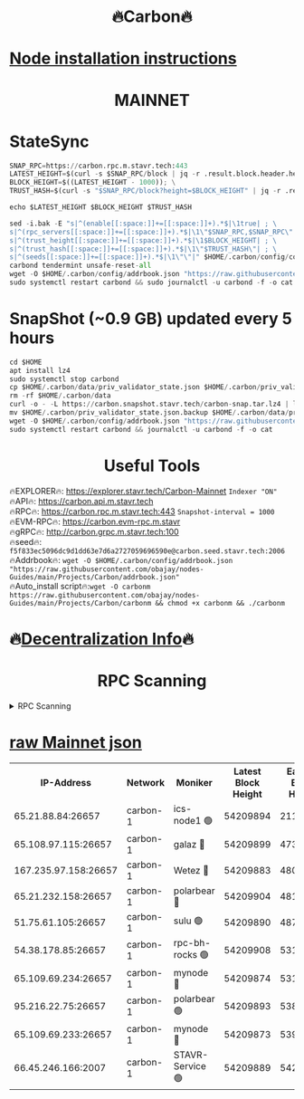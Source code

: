 <h1 align="center"> 🔥Carbon🔥</h1>

[Node installation instructions](https://github.com/obajay/nodes-Guides/tree/main/Projects/Carbon)
=
<h1 align="center"> MAINNET</h1>

# StateSync
```python
SNAP_RPC=https://carbon.rpc.m.stavr.tech:443
LATEST_HEIGHT=$(curl -s $SNAP_RPC/block | jq -r .result.block.header.height); \
BLOCK_HEIGHT=$((LATEST_HEIGHT - 1000)); \
TRUST_HASH=$(curl -s "$SNAP_RPC/block?height=$BLOCK_HEIGHT" | jq -r .result.block_id.hash)

echo $LATEST_HEIGHT $BLOCK_HEIGHT $TRUST_HASH

sed -i.bak -E "s|^(enable[[:space:]]+=[[:space:]]+).*$|\1true| ; \
s|^(rpc_servers[[:space:]]+=[[:space:]]+).*$|\1\"$SNAP_RPC,$SNAP_RPC\"| ; \
s|^(trust_height[[:space:]]+=[[:space:]]+).*$|\1$BLOCK_HEIGHT| ; \
s|^(trust_hash[[:space:]]+=[[:space:]]+).*$|\1\"$TRUST_HASH\"| ; \
s|^(seeds[[:space:]]+=[[:space:]]+).*$|\1\"\"|" $HOME/.carbon/config/config.toml
carbond tendermint unsafe-reset-all
wget -O $HOME/.carbon/config/addrbook.json "https://raw.githubusercontent.com/obajay/nodes-Guides/main/Projects/Carbon/addrbook.json"
sudo systemctl restart carbond && sudo journalctl -u carbond -f -o cat
```
# SnapShot (~0.9 GB) updated every 5 hours
```python
cd $HOME
apt install lz4
sudo systemctl stop carbond
cp $HOME/.carbon/data/priv_validator_state.json $HOME/.carbon/priv_validator_state.json.backup
rm -rf $HOME/.carbon/data
curl -o - -L https://carbon.snapshot.stavr.tech/carbon-snap.tar.lz4 | lz4 -c -d - | tar -x -C $HOME/.carbon --strip-components 2
mv $HOME/.carbon/priv_validator_state.json.backup $HOME/.carbon/data/priv_validator_state.json
wget -O $HOME/.carbon/config/addrbook.json "https://raw.githubusercontent.com/obajay/nodes-Guides/main/Projects/Carbon/addrbook.json"
sudo systemctl restart carbond && journalctl -u carbond -f -o cat
```

 <h1 align="center"> Useful Tools</h1>

🔥EXPLORER🔥:     https://explorer.stavr.tech/Carbon-Mainnet        `Indexer "ON"` \
🔥API🔥:          https://carbon.api.m.stavr.tech \
🔥RPC🔥:          https://carbon.rpc.m.stavr.tech:443              `Snapshot-interval = 1000` \
🔥EVM-RPC🔥:      https://carbon.evm-rpc.m.stavr \
🔥gRPC🔥:         http://carbon.grpc.m.stavr.tech:100 \
🔥seed🔥:      `f5f833ec5096dc9d1dd63e7d6a2727059696590e@carbon.seed.stavr.tech:2006` \
🔥Addrbook🔥:  `wget -O $HOME/.carbon/config/addrbook.json "https://raw.githubusercontent.com/obajay/nodes-Guides/main/Projects/Carbon/addrbook.json"` \
🔥Auto_install script🔥:`wget -O carbonm https://raw.githubusercontent.com/obajay/nodes-Guides/main/Projects/Carbon/carbonm && chmod +x carbonm && ./carbonm`

🔥[Decentralization Info](https://github.com/obajay/StateSync-snapshots/tree/main/Projects/Carbon/Decentralization)🔥
=
<h1 align="center"> RPC Scanning</h1>

<details>
<summary>RPC Scanning</summary>

<h2 align="center"> We scan nodes in real time every 4 hours. And we provide the final result of RPC endpoints.
We cannot influence the operation of these nodes in any way. </h2>


```python
If Voting Power is higher than 0 --> then the Node is a validator of the network and may be subject to attack and be a potential threat to the chain.
```
```python
We marked such validators with a red symbol
```

</details>

[raw Mainnet json](https://rpc-check.carbonm.stavr.tech/carbonm/rpc-carbonm-result.json)
=


<table><tr><th>IP-Address</th><th>Network</th><th>Moniker</th><th>Latest Block Height</th><th>Earliest Block Height</th><th>Catching Up</th><th>Tx Index</th><th>Voting Power</th><th>Scan Time</th></tr><tr><td>65.21.88.84:26657</td><td>carbon-1</td><td>ics-node1 🟢</td><td>54209894</td><td>21164241</td><td>False</td><td>off</td><td>0</td><td>2024-02-27T15:29:23.742949107UTC</td></tr><tr><td>65.108.97.115:26657</td><td>carbon-1</td><td>galaz 🔴</td><td>54209899</td><td>47374001</td><td>False</td><td>on</td><td>11330955741</td><td>2024-02-27T15:29:36.334469240UTC</td></tr><tr><td>167.235.97.158:26657</td><td>carbon-1</td><td>Wetez 🔴</td><td>54209883</td><td>48067570</td><td>False</td><td>on</td><td>1353359279</td><td>2024-02-27T15:29:03.904433322UTC</td></tr><tr><td>65.21.232.158:26657</td><td>carbon-1</td><td>polarbear 🔴</td><td>54209904</td><td>48126001</td><td>False</td><td>on</td><td>10488078413</td><td>2024-02-27T15:29:46.822372817UTC</td></tr><tr><td>51.75.61.105:26657</td><td>carbon-1</td><td>sulu 🟢</td><td>54209890</td><td>48742001</td><td>False</td><td>on</td><td>0</td><td>2024-02-27T15:29:17.034982338UTC</td></tr><tr><td>54.38.178.85:26657</td><td>carbon-1</td><td>rpc-bh-rocks 🟢</td><td>54209908</td><td>53130001</td><td>False</td><td>on</td><td>0</td><td>2024-02-27T15:29:53.201975507UTC</td></tr><tr><td>65.109.69.234:26657</td><td>carbon-1</td><td>mynode 🔴</td><td>54209874</td><td>53160001</td><td>False</td><td>off</td><td>12842472119</td><td>2024-02-27T15:28:47.167084986UTC</td></tr><tr><td>95.216.22.75:26657</td><td>carbon-1</td><td>polarbear 🟢</td><td>54209893</td><td>53882001</td><td>False</td><td>on</td><td>0</td><td>2024-02-27T15:29:21.422826276UTC</td></tr><tr><td>65.109.69.233:26657</td><td>carbon-1</td><td>mynode 🔴</td><td>54209873</td><td>53950001</td><td>False</td><td>off</td><td>9267776495</td><td>2024-02-27T15:28:46.876858256UTC</td></tr><tr><td>66.45.246.166:2007</td><td>carbon-1</td><td>STAVR-Service 🟢</td><td>54209889</td><td>54203001</td><td>False</td><td>on</td><td>0</td><td>2024-02-27T15:29:14.632573391UTC</td></tr></table>
